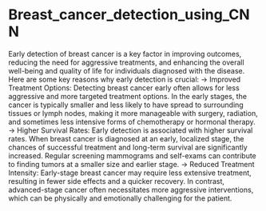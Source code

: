 # Breast_cancer_detection_using_CNN
Early detection of breast cancer is a key factor in improving outcomes, reducing the need for aggressive treatments, and enhancing the overall well-being and quality of life for individuals diagnosed with the disease. Here are some key reasons why early detection is crucial:
-> Improved Treatment Options: Detecting breast cancer early often allows for less aggressive and more targeted treatment options. In the early stages, the cancer is typically smaller and less likely to have spread to surrounding tissues or lymph nodes, making it more manageable with surgery, radiation, and sometimes less intensive forms of chemotherapy or hormonal therapy.
-> Higher Survival Rates: Early detection is associated with higher survival rates. When breast cancer is diagnosed at an early, localized stage, the chances of successful treatment and long-term survival are significantly increased. Regular screening mammograms and self-exams can contribute to finding tumors at a smaller size and earlier stage.
-> Reduced Treatment Intensity: Early-stage breast cancer may require less extensive treatment, resulting in fewer side effects and a quicker recovery. In contrast, advanced-stage cancer often necessitates more aggressive interventions, which can be physically and emotionally challenging for the patient.

